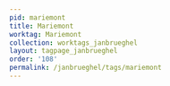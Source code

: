 ```yaml
---
pid: mariemont
title: Mariemont
worktag: Mariemont
collection: worktags_janbrueghel
layout: tagpage_janbrueghel
order: '108'
permalink: /janbrueghel/tags/mariemont
---
```

